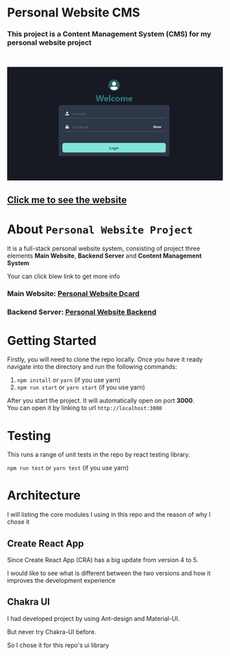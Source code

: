

# Personal Website CMS
### This project is a **Content Management System (CMS)** for my personal website project
<br/>

![banner](/docs/banner.png)

## **[Click me to see the website](https://personal-website-cms.okesseko.tk/)**

# About `Personal Website Project`
It is a full-stack personal website system, consisting of project three elements **Main Website**, **Backend Server** and **Content Management System**

Your can click blew link to get more info 
### Main Website: [Personal Website Dcard](https://github.com/okesseko/personal-website-dcard)
### Backend Server: [Personal Website Backend](https://github.com/okesseko/personal-website-backend)

# Getting Started
Firstly, you will need to clone the repo locally. Once you have it ready navigate into the directory and run the following commands:

1. `npm install` or `yarn` (if you use yarn)
2. `npm run start` or `yarn start` (if you use yarn)

After you start the project. It will automatically open on port **3000**.<br/>
You can open it by linking to url `http://localhost:3000` 

# Testing
This runs a range of unit tests in the repo by react testing library.

`npm run test` or `yarn test` (if you use yarn)

# Architecture
I will listing the core modules I using in this repo and the reason of why I chose it

## Create React App
Since Create React App (CRA) has a big update from version 4 to 5.

I would like to see what is different between the two versions and how it improves the development experience

## Chakra UI
I had developed project by using Ant-design and Material-UI. 

But never try Chakra-UI before. 

So I chose it for this repo's ui library

